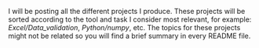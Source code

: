 I will be posting all the different projects I produce. These projects will be sorted according to the tool and task I consider most relevant, for example: *Excel/Data_validation*, *Python/numpy*, etc. The topics for these projects might not be related so you will find a brief summary in every README file. 
